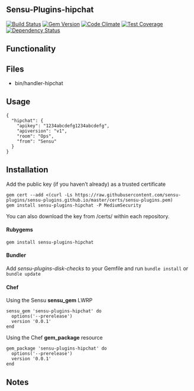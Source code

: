 ## Sensu-Plugins-hipchat

[![Build Status](https://travis-ci.org/sensu-plugins/sensu-plugins-hipchat.svg?branch=master)](https://travis-ci.org/sensu-plugins/sensu-plugins-hipchat)
[![Gem Version](https://badge.fury.io/rb/sensu-plugins-hipchat.svg)](http://badge.fury.io/rb/sensu-plugins-hipchat)
[![Code Climate](https://codeclimate.com/github/sensu-plugins/sensu-plugins-hipchat/badges/gpa.svg)](https://codeclimate.com/github/sensu-plugins/sensu-plugins-hipchat)
[![Test Coverage](https://codeclimate.com/github/sensu-plugins/sensu-plugins-hipchat/badges/coverage.svg)](https://codeclimate.com/github/sensu-plugins/sensu-plugins-hipchat)
[![Dependency Status](https://gemnasium.com/sensu-plugins/sensu-plugins-hipchat.svg)](https://gemnasium.com/sensu-plugins/sensu-plugins-hipchat)

## Functionality

## Files
 * bin/handler-hipchat

## Usage

```
{
  "hipchat": {
    "apikey": "1234abcdefg1234abcdefg",
    "apiversion": "v1",
    "room": "Ops",
    "from": "Sensu"
  }
}
```
## Installation

Add the public key (if you haven’t already) as a trusted certificate

```
gem cert --add <(curl -Ls https://raw.githubusercontent.com/sensu-plugins/sensu-plugins.github.io/master/certs/sensu-plugins.pem)
gem install sensu-plugins-hipchat -P MediumSecurity
```

You can also download the key from /certs/ within each repository.

#### Rubygems

`gem install sensu-plugins-hipchat`

#### Bundler

Add *sensu-plugins-disk-checks* to your Gemfile and run `bundle install` or `bundle update`

#### Chef

Using the Sensu **sensu_gem** LWRP
```
sensu_gem 'sensu-plugins-hipchat' do
  options('--prerelease')
  version '0.0.1'
end
```

Using the Chef **gem_package** resource
```
gem_package 'sensu-plugins-hipchat' do
  options('--prerelease')
  version '0.0.1'
end
```

## Notes
